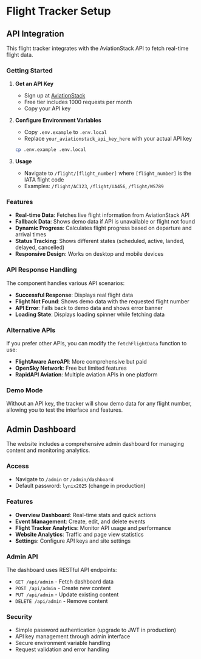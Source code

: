 # Flight Tracker Setup

## API Integration

This flight tracker integrates with the AviationStack API to fetch real-time flight data.

### Getting Started

1. **Get an API Key**
   - Sign up at [AviationStack](https://aviationstack.com/)
   - Free tier includes 1000 requests per month
   - Copy your API key

2. **Configure Environment Variables**
   - Copy `.env.example` to `.env.local`
   - Replace `your_aviationstack_api_key_here` with your actual API key
   ```bash
   cp .env.example .env.local
   ```

3. **Usage**
   - Navigate to `/flight/[flight_number]` where `[flight_number]` is the IATA flight code
   - Examples: `/flight/AC123`, `/flight/UA456`, `/flight/WS789`

### Features

- **Real-time Data**: Fetches live flight information from AviationStack API
- **Fallback Data**: Shows demo data if API is unavailable or flight not found
- **Dynamic Progress**: Calculates flight progress based on departure and arrival times
- **Status Tracking**: Shows different states (scheduled, active, landed, delayed, cancelled)
- **Responsive Design**: Works on desktop and mobile devices

### API Response Handling

The component handles various API scenarios:
- **Successful Response**: Displays real flight data
- **Flight Not Found**: Shows demo data with the requested flight number
- **API Error**: Falls back to demo data and shows error banner
- **Loading State**: Displays loading spinner while fetching data

### Alternative APIs

If you prefer other APIs, you can modify the `fetchFlightData` function to use:
- **FlightAware AeroAPI**: More comprehensive but paid
- **OpenSky Network**: Free but limited features
- **RapidAPI Aviation**: Multiple aviation APIs in one platform

### Demo Mode

Without an API key, the tracker will show demo data for any flight number, allowing you to test the interface and features.

## Admin Dashboard

The website includes a comprehensive admin dashboard for managing content and monitoring analytics.

### Access

- Navigate to `/admin` or `/admin/dashboard`
- Default password: `lynix2025` (change in production)

### Features

- **Overview Dashboard**: Real-time stats and quick actions
- **Event Management**: Create, edit, and delete events
- **Flight Tracker Analytics**: Monitor API usage and performance
- **Website Analytics**: Traffic and page view statistics
- **Settings**: Configure API keys and site settings

### Admin API

The dashboard uses RESTful API endpoints:
- `GET /api/admin` - Fetch dashboard data
- `POST /api/admin` - Create new content
- `PUT /api/admin` - Update existing content
- `DELETE /api/admin` - Remove content

### Security

- Simple password authentication (upgrade to JWT in production)
- API key management through admin interface
- Secure environment variable handling
- Request validation and error handling
